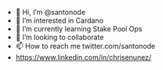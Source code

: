 - 👋 Hi, I’m @santonode
- 👀 I’m interested in Cardano
- 🌱 I’m currently learning Stake Pool Ops
- 💞️ I’m looking to collaborate
- 📫 How to reach me twitter.com/santonode
- https://www.linkedin.com/in/chrisenunez/

<!---
santonode/santonode is a ✨ special ✨ repository because its `README.md` (this file) appears on your GitHub profile.
You can click the Preview link to take a look at your changes.
--->
